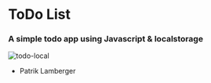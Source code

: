 # ToDo List
### A simple todo app using Javascript & localstorage
![todo-local](https://user-images.githubusercontent.com/972198/35303532-9080214c-0092-11e8-8018-1e225f86eadc.png)

- Patrik Lamberger
